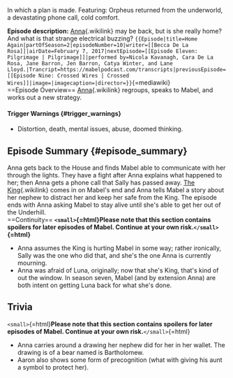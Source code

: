 In which a plan is made. Featuring: Orpheus returned from the
underworld, a devastating phone call, cold comfort.

**Episode description:** [Anna](Anna_Limón "Anna"){.wikilink} may be
back, but is she really home? And what is that strange electrical
buzzing?
`{{Episode|title=Home Again|partOfSeason=2|episodeNumber=10|writer=[[Becca De La Rosa]]|airDate=February 7, 2017|nextEpisode=[[Episode Eleven: Pilgrimage | Pilgrimage]]|performed by=Nicola Kavanagh, Cara De La Rosa, Jane Barron, Jen Barron, Catya Winter, and Lane Lloyd.|Trancript=https://mabelpodcast.com/transcripts|previousEpisode=[[Episode Nine: Crossed Wires | Crossed Wires]]|image=|imagecaption=|director=}}`{=mediawiki}\
==Episode Overview== [Anna](Anna_Limón "Anna"){.wikilink} regroups,
speaks to Mabel, and works out a new strategy.

#### **Trigger Warnings** {#trigger_warnings}

- Distortion, death, mental issues, abuse, doomed thinking.

## Episode Summary {#episode_summary}

Anna gets back to the House and finds Mabel able to communicate with her
through the lights. They have a fight after Anna explains what happened
to her; then Anna gets a phone call that Sally has passed away. [The
King](The_King "The King"){.wikilink} comes in on Mabel\'s end and Anna
tells Mabel a story about her nephew to distract her and keep her safe
from the King. The episode ends with Anna asking Mabel to stay alive
until she\'s able to get her out of the Underhill.\
==Continuity== **`<small>`{=html}Please note that this section contains
spoilers for later episodes of Mabel. Continue at your own
risk.`</small>`{=html}**

- Anna assumes the King is hurting Mabel in some way; rather ironically,
  Sally was the one who did that, and she\'s the one Anna is currently
  mourning.
- Anna was afraid of Luna, originally; now that she\'s King, that\'s
  kind of out the window. In season seven, Mabel (and by extension Anna)
  are both intent on getting Luna back for what she\'s done.

## Trivia

`<small>`{=html}**Please note that this section contains spoilers for
later episodes of Mabel. Continue at your own risk.**`</small>`{=html}

- Anna carries around a drawing her nephew did for her in her wallet.
  The drawing is of a bear named is Bartholomew.
- Aaron also shows some form of precognition (what with giving his aunt
  a symbol to protect her).
